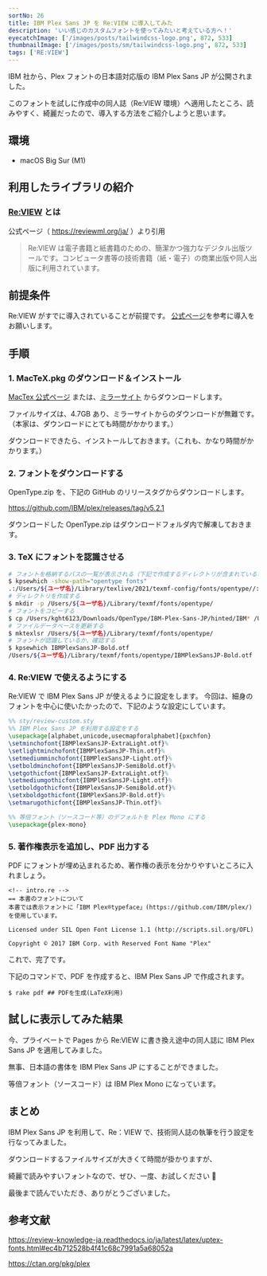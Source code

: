 ```yaml
---
sortNo: 26
title: IBM Plex Sans JP を Re:VIEW に導入してみた
description: 'いい感じのカスタムフォントを使ってみたいと考えている方へ！'
eyecatchImage: ['/images/posts/tailwindcss-logo.png', 872, 533]
thumbnailImage: ['/images/posts/sm/tailwindcss-logo.png', 872, 533]
tags: ['RE:VIEW']
---
```

IBM 社から、Plex フォントの日本語対応版の IBM Plex Sans JP が公開されました。

このフォントを試しに作成中の同人誌（Re:VIEW 環境）へ適用したところ、読みやすく、綺麗だったので、導入する方法をご紹介しようと思います。

## 環境

- macOS Big Sur (M1)

## 利用したライブラリの紹介

### [Re:VIEW](https://reviewml.org/ja/) とは

公式ページ（ https://reviewml.org/ja/ ）より引用

> Re:VIEW は電子書籍と紙書籍のための、簡潔かつ強力なデジタル出版ツールです。コンピュータ書等の技術書籍（紙・電子）の商業出版や同人出版に利用されています。

## 前提条件

Re:VIEW がすでに導入されていることが前提です。
[公式ページ](https://reviewml.org/ja/)を参考に導入をお願いします。

## 手順

### 1. MacTeX.pkg のダウンロード＆インストール

[MacTex 公式ページ](http://tug.org/mactex/) または、[ミラーサイト](http://tug.org/mactex/mirrorpage.html) からダウンロードします。

ファイルサイズは、4.7GB あり、ミラーサイトからのダウンロードが無難です。（本家は、ダウンロードにとても時間がかかります。）

ダウンロードできたら、インストールしておきます。（これも、かなり時間がかかります。）

### 2. フォントをダウンロードする

OpenType.zip を、下記の GitHub のリリースタグからダウンロードします。

https://github.com/IBM/plex/releases/tag/v5.2.1

ダウンロードした OpenType.zip はダウンロードフォルダ内で解凍しておきます。

### 3. TeX にフォントを認識させる

```sh
# フォントを格納するパスの一覧が表示される（下記で作成するディレクトリが含まれていることを確認する）
$ kpsewhich -show-path="opentype fonts"
.:/Users/${ユーザ名}/Library/texlive/2021/texmf-config/fonts/opentype//:/Users/${ユーザ名}/Library/texlive/2021/texmf-var/fonts/opentype//:/Users/${ユーザ名}/Library/texmf/fonts/opentype//:!!/usr/local/texlive/texmf-local/fonts/opentype//:!!/usr/local/texlive/2021/texmf-config/fonts/opentype//:!!/usr/local/texlive/2021/texmf-var/fonts/opentype//:!!/usr/local/texlive/2021/texmf-dist/fonts/opentype//:/Users/${ユーザ名}/Library/texlive/2021/texmf-config/fonts/truetype//:/Users/${ユーザ名}/Library/texlive/2021/texmf-var/fonts/truetype//:/Users/${ユーザ名}/Library/texmf/fonts/truetype//:!!/usr/local/texlive/texmf-local/fonts/truetype//:!!/usr/local/texlive/2021/texmf-config/fonts/truetype//:!!/usr/local/texlive/2021/texmf-var/fonts/truetype//:!!/usr/local/texlive/2021/texmf-dist/fonts/truetype//:/please/set/osfontdir/in/the/environment//
# ディレクトリを作成する
$ mkdir -p /Users/${ユーザ名}/Library/texmf/fonts/opentype/
# フォントをコピーする
$ cp /Users/kght6123/Downloads/OpenType/IBM-Plex-Sans-JP/hinted/IBM* /Users/${ユーザ名}/Library/texmf/fonts/opentype/
# ファイルデータベースを更新する
$ mktexlsr /Users/${ユーザ名}/Library/texmf/fonts/opentype/
# フォントが認識しているか、確認する
$ kpsewhich IBMPlexSansJP-Bold.otf
/Users/${ユーザ名}/Library/texmf/fonts/opentype/IBMPlexSansJP-Bold.otf
```

### 4. Re:VIEW で使えるようにする

Re:VIEW で IBM Plex Sans JP が使えるように設定をします。
今回は、細身のフォントを中心に使いたかったので、下記のような設定にしています。

```sty
%% sty/review-custom.sty
%% IBM Plex Sans JP を利用する設定をする
\usepackage[alphabet,unicode,usecmapforalphabet]{pxchfon}
\setminchofont{IBMPlexSansJP-ExtraLight.otf}%
\setlightminchofont{IBMPlexSansJP-Thin.otf}%
\setmediumminchofont{IBMPlexSansJP-Light.otf}%
\setboldminchofont{IBMPlexSansJP-SemiBold.otf}%
\setgothicfont{IBMPlexSansJP-ExtraLight.otf}%
\setmediumgothicfont{IBMPlexSansJP-Light.otf}%
\setboldgothicfont{IBMPlexSansJP-SemiBold.otf}%
\setxboldgothicfont{IBMPlexSansJP-Bold.otf}%
\setmarugothicfont{IBMPlexSansJP-Thin.otf}%

%% 等倍フォント（ソースコード等）のデフォルトを Plex Mono にする
\usepackage{plex-mono}
```

### 5. 著作権表示を追加し、PDF 出力する

PDF にフォントが埋め込まれるため、著作権の表示を分かりやすいところに入れましょう。

```re
<!-- intro.re -->
== 本書のフォントについて
本書では表示フォントに「IBM Plex®typeface」(https://github.com/IBM/plex/) を使用しています。

Licensed under SIL Open Font License 1.1 (http://scripts.sil.org/OFL)

Copyright © 2017 IBM Corp. with Reserved Font Name "Plex"
```

これで、完了です。

下記のコマンドで、PDF を作成すると、IBM Plex Sans JP で作成されます。

```shell
$ rake pdf ## PDFを生成(LaTeX利用)
```

## 試しに表示してみた結果

今、プライベートで Pages から Re:VIEW に書き換え途中の同人誌に IBM Plex Sans JP を適用してみました。

無事、日本語の書体を IBM Plex Sans JP にすることができました。

等倍フォント（ソースコード）は IBM Plex Mono になっています。

<amp-img src="/images/posts/IBM-Plex-Sans-JP-Preview1.png" layout="intrinsic" width="1410" height="1464" class="block"></amp-img>

<amp-img src="/images/posts/IBM-Plex-Sans-JP-Preview2.png" layout="intrinsic" width="1410" height="1464" class="block"></amp-img>

<amp-img src="/images/posts/IBM-Plex-Sans-JP-Preview3.png" layout="intrinsic" width="1410" height="1464" class="block"></amp-img>

## まとめ

IBM Plex Sans JP を利用して、Re：VIEW で、技術同人誌の執筆を行う設定を行なってみました。

ダウンロードするファイルサイズが大きくて時間が掛かりますが、

綺麗で読みやすいフォントなので、ぜひ、一度、お試しください 🙏

最後まで読んでいただき、ありがとうございました。

## 参考文献

https://review-knowledge-ja.readthedocs.io/ja/latest/latex/uptex-fonts.html#ec4b712528b4f41c68c7991a5a68052a

https://ctan.org/pkg/plex
